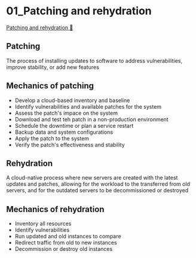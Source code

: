 # 01_Patching and rehydration

[Patching and rehydration 🔗](https://www.coursera.org/learn/cloud-security-risks-identify-and-protect-against-threats/lecture/mPWZM/patching-and-rehydration)

## Patching

The process of installing updates to software to address vulnerabilities, improve stability, or add new features

## Mechanics of patching

- Develop a cloud-based inventory and baseline
- Identify vulnerabilities and available patches for the system
- Assess the patch's impace on the system
- Download and test teh patch in a non-production environment
- Schedule the downtime or plan a service restart
- Backup data and system configurations
- Apply the patch to the system
- Verify the patch's effectiveness and stability

## Rehydration

A cloud-native process where new servers are created with the latest updates and patches, allowing for the workload to the transferred from old servers, and for the outdated servers to be decommissioned or destroyed

## Mechanics of rehydration

- Inventory all resources
- Identify vulnerabilities
- Run updated and old instances to compare
- Redirect traffic from old to new instances
- Decommission or destroy old instances
